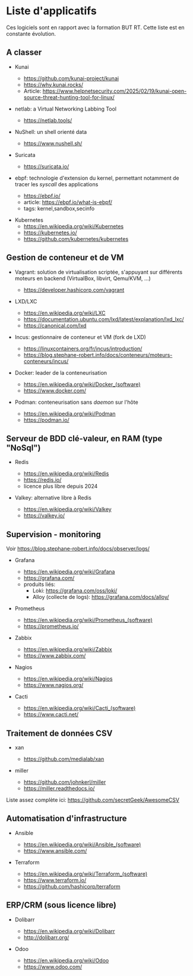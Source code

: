 # Liste d'applicatifs

Ces logiciels sont en rapport avec la formation BUT RT.
Cette liste est en constante évolution.

## A classer

* Kunai
  * https://github.com/kunai-project/kunai
  * https://why.kunai.rocks/
  - Article:
https://www.helpnetsecurity.com/2025/02/19/kunai-open-source-threat-hunting-tool-for-linux/

* netlab: a Virtual Networking Labbing Tool
  * https://netlab.tools/
  
* NuShell: un shell orienté data
  * https://www.nushell.sh/

* Suricata
  * https://suricata.io/

* ebpf: technologie d'extension du kernel, permettant notamment de tracer les _syscall_ des applications
  * https://ebpf.io/
  * article: https://ebpf.io/what-is-ebpf/
  * tags: kernel,sandbox,secinfo

- Kubernetes
  - https://en.wikipedia.org/wiki/Kubernetes
  - https://kubernetes.io/
  - https://github.com/kubernetes/kubernetes


## Gestion de conteneur et de VM

- Vagrant: solution de virtualisation scriptée, s'appuyant sur différents moteurs en backend
(VirtualBox, libvirt, Qemu/KVM, ...)
  - https://developer.hashicorp.com/vagrant

- LXD/LXC
  - https://en.wikipedia.org/wiki/LXC
  - https://documentation.ubuntu.com/lxd/latest/explanation/lxd_lxc/
  - https://canonical.com/lxd
  
- Incus: gestionnaire de conteneur et VM (fork de LXD)
  - https://linuxcontainers.org/fr/incus/introduction/
  - https://blog.stephane-robert.info/docs/conteneurs/moteurs-conteneurs/incus/

- Docker: leader de la conteneurisation
  - https://en.wikipedia.org/wiki/Docker_(software)
  - https://www.docker.com/

- Podman: conteneurisation sans _daemon_ sur l'hôte
  - https://en.wikipedia.org/wiki/Podman
  - https://podman.io/


## Serveur de BDD clé-valeur, en RAM (type "NoSql")

- Redis
  - https://en.wikipedia.org/wiki/Redis
  - https://redis.io/
  - licence plus libre depuis 2024

- Valkey: alternative libre à Redis
  - https://en.wikipedia.org/wiki/Valkey
  - https://valkey.io/

## Supervision - monitoring

Voir https://blog.stephane-robert.info/docs/observer/logs/

- Grafana
  - https://en.wikipedia.org/wiki/Grafana
  - https://grafana.com/
  - produits liés:
    - Loki: https://grafana.com/oss/loki/
    - Alloy (collecte de logs): https://grafana.com/docs/alloy/
    
- Prometheus 
  - https://en.wikipedia.org/wiki/Prometheus_(software)
  - https://prometheus.io/

- Zabbix
  - https://en.wikipedia.org/wiki/Zabbix
  - https://www.zabbix.com/

- Nagios
  - https://en.wikipedia.org/wiki/Nagios
  - https://www.nagios.org/

- Cacti
  - https://en.wikipedia.org/wiki/Cacti_(software)
  - https://www.cacti.net/

## Traitement de données CSV

- xan
  - https://github.com/medialab/xan

- miller
  - https://github.com/johnkerl/miller
  - https://miller.readthedocs.io/

Liste assez complète ici:
https://github.com/secretGeek/AwesomeCSV

## Automatisation d'infrastructure

- Ansible
  - https://en.wikipedia.org/wiki/Ansible_(software)
  - https://www.ansible.com/

- Terraform
  - https://en.wikipedia.org/wiki/Terraform_(software)
  - https://www.terraform.io/
  - https://github.com/hashicorp/terraform

## ERP/CRM (sous licence libre)

- Dolibarr
  - https://en.wikipedia.org/wiki/Dolibarr
  - http://dolibarr.org/

- Odoo
  - https://en.wikipedia.org/wiki/Odoo
  - https://www.odoo.com/


